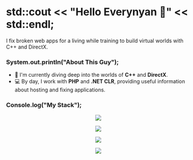 # std::cout << "Hello Everynyan 👋" << std::endl;
I fix broken web apps for a living while training to build virtual worlds with C++ and DirectX.

### System.out.println("About This Guy");

-   🚀 I'm currently diving deep into the worlds of **C++** and **DirectX**.
-   💻 By day, I work with **PHP** and **.NET CLR**, providing useful information about hosting and fixing applications.

### Console.log("My Stack");

<p align="center">
    <img src="https://skillicons.dev/icons?i=c,cpp,java,python,js,ts,php" />
</p>

<p align="center">
    <img src="https://skillicons.dev/icons?i=laravel,dotnet,wordpress,nginx,mysql,postgres" />
</p>

<p align="center">
    <img src="https://skillicons.dev/icons?i=html,css,tailwind,vite" />
</p>

<p align="center">
    <img src="https://skillicons.dev/icons?i=vim,vscode,neovim,powershell,bash" />
</p>
